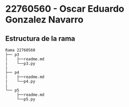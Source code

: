 # 22760560 - Oscar Eduardo Gonzalez Navarro

## Estructura de la rama

    Rama 22760560
    ├── p3
    |    ├──readme.md
    |    └──p3.py
    |
    ├── p4
    |    ├──readme.md
    |    └──p4.py
    |
    └── p5
         ├──readme.md
         └──p5.py